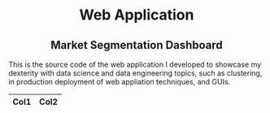 <h1 align="center"> Web Application </h1>
<h2 align="center"> Market Segmentation Dashboard </h2>

This is the source code of the web application I developed to showcase my dexterity with data science and data engineering topics, such as clustering, in production deployment of web appliation techniques, and GUIs.


| Col1 | Col2 |
| ------ | ------ |
